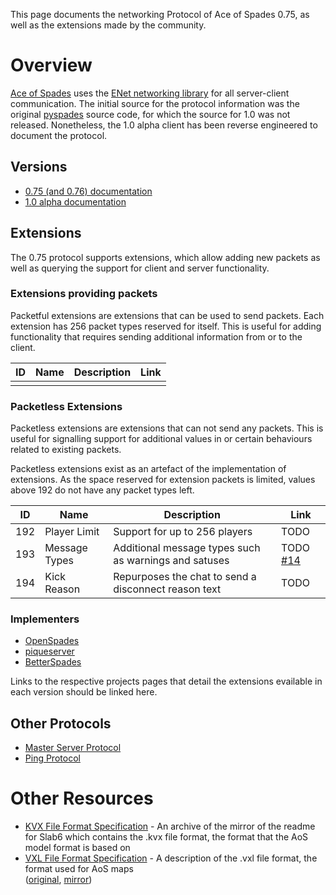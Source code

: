 This page documents the networking Protocol of Ace of Spades 0.75, as well as
the extensions made by the community.

# Overview
[Ace of Spades](http://buildandshoot.com/) uses the [ENet networking
library](http://sauerbraten.org/enet/) for all server-client
communication. The initial source for the protocol information was the original
[pyspades](http://code.google.com/p/pyspades/) source code, for which the
source for 1.0 was not released. Nonetheless, the 1.0 alpha client has been
reverse engineered to document the protocol.

## Versions

 * [0.75 (and 0.76) documentation](protocol075.html)
 * [1.0 alpha documentation](protocol100a1.html)

## Extensions

The 0.75 protocol supports extensions, which allow adding new packets as well as
querying the support for client and server functionality.

### Extensions providing packets

Packetful extensions are extensions that can be used to send packets. Each
extension has 256 packet types reserved for itself. This is useful for adding
functionality that requires sending additional information from or to the client.

| ID | Name          | Description                                          | Link |
|----|---------------|------------------------------------------------------|------|
|    |               |                                                      |      |


### Packetless Extensions

Packetless extensions are extensions that can not send any packets. This is useful
for signalling support for additional values in or certain behaviours related to
existing packets.

Packetless extensions exist as an artefact of the implementation of extensions.
As the space reserved for extension packets is limited, values above 192 do not
have any packet types left.

| ID  | Name          | Description                                           | Link |
|-----|---------------|-------------------------------------------------------|------|
| 192 | Player Limit  | Support for up to 256 players                         | TODO |
| 193 | Message Types | Additional message types such as warnings and satuses | TODO [#14](https://github.com/piqueserver/aosprotocol/issues/14) |
| 194 | Kick Reason   | Repurposes the chat to send a disconnect reason text  | TODO |

### Implementers
 * [OpenSpades](https://github.com/yvt/openspades)
 * [piqueserver](https://github.com/piqueserver/piqueserver)
 * [BetterSpades](https://github.com/xtreme8000/BetterSpades)

Links to the respective projects pages that detail the extensions evailable in
each version should be linked here.

## Other Protocols

 * [Master Server Protocol](protocolmaster.html)
 * [Ping Protocol](protocolping.html)

# Other Resources
* [KVX File Format Specification](https://web.archive.org/web/20100102023608/http://mystaddict.tlayeh.com/Computer%20Camp/Slab6/slab6.txt) - An archive of the mirror of the readme for Slab6 which contains the .kvx file format, the format that the AoS model format is based on
* [VXL File Format Specification](mapformat.html) - A description of the .vxl file format, the format used for AoS maps<br />([original](http://silverspaceship.com/aosmap/aos_file_format.html), [mirror](aos_file_format.html))

